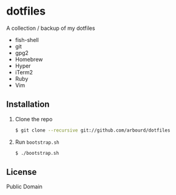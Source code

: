 # dotfiles

A collection / backup of my dotfiles

* fish-shell
* git
* gpg2
* Homebrew
* Hyper
* iTerm2
* Ruby
* Vim

## Installation

  1. Clone the repo

      ```sh
      $ git clone --recursive git://github.com/arbourd/dotfiles
      ```

  1. Run `bootstrap.sh`

      ```sh
      $ ./bootstrap.sh
      ```

## License

Public Domain
